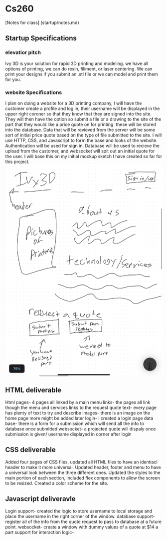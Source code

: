 # Cs260
[Notes for class] (startup/notes.md)
## Startup Specifications
### elevatior pitch
Ivy 3D is your solution for rapid 3D printing and modeling. we have all options of printing, we can do resin, filiment, or laser centering. We can print your designs if you submit an .stl file or we can model and print them for you. 
### website Specifications
I plan on doing a website for a 3D printing company, I will have the customer create a profile and log in, their username will be displayed in the upper right coroner so that they know that they are signed into the site. They will then have the option so submit a file or a drawing to the site of the part that they would like a price quote on for printing. these will be stored into the database. Data that will be revieved from the server will be some sort of initial price quote based on the type of file submitted to the site. I will use HTTP, CSS, and Javascript to form the base and looks of the website. Authentication will be used for sign in, Database will be used to recieve the upload from the customer, and websocket will spit out an initial quote for the user. I will base this on my initial mockup sketch I have created so far for this project.
![Initial website mockup sketch](/mockup.jpeg)

## HTML deliverable
Html pages- 4 pages all linked by a main menu
links- the pages all link though the menu and services links to the request quote
text- every page has plenty of text to try and describe
images- there is an image on the home page more might be added later
login- i created a login page
data base- there is a form for a submission which will send all the info to database once submitted
websocket- a projected quote will dispaly once submission is given/ username displayed in corner after login

## CSS deliverable
Added four pages of CSS files, updated all HTML files to have an identiacl header to make it more universal. 
Updated header, footer and menu to have a universal look between the three different ones. 
Updated the styles to the main portion of each section, included flex components to allow the screen to be resized. 
Created a color scheme for the site.

## Javascript deliveravle
Login support- created the logic to store username to local storage and place the username in the right corner of the window.
database support- register all of the info from the quote request to pass to database at a future point.
websocket- create a window with dummy values of a quote at $14 a part
support for interaction logic- 